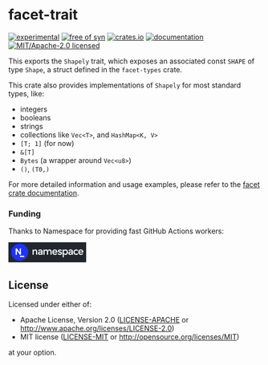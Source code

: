 # facet-trait

[![experimental](https://img.shields.io/badge/status-highly%20experimental-orange)](https://github.com/fasterthanlime/facet)
[![free of syn](https://img.shields.io/badge/free%20of-syn-hotpink)](https://github.com/fasterthanlime/free-of-syn)
[![crates.io](https://img.shields.io/crates/v/facet-trait.svg)](https://crates.io/crates/facet-trait)
[![documentation](https://docs.rs/facet-trait/badge.svg)](https://docs.rs/facet-trait)
[![MIT/Apache-2.0 licensed](https://img.shields.io/crates/l/facet-trait.svg)](./LICENSE)

This exports the `Shapely` trait, which exposes an associated const `SHAPE` of type
`Shape`, a struct defined in the `facet-types` crate.

This crate also provides implementations of `Shapely` for most standard types, like:

  * integers
  * booleans
  * strings
  * collections like `Vec<T>`, and `HashMap<K, V>`
  * `[T; 1]` (for now)
  * `&[T]`
  * `Bytes` (a wrapper around `Vec<u8>`)
  * `()`, `(T0,)`

For more detailed information and usage examples, please refer to the [facet crate documentation](https://docs.rs/facet).

### Funding

Thanks to Namespace for providing fast GitHub Actions workers:

<a href="https://namespace.so"><img src="./static/namespace-d.svg" height="40"></a>

## License

Licensed under either of:

- Apache License, Version 2.0 ([LICENSE-APACHE](LICENSE-APACHE) or http://www.apache.org/licenses/LICENSE-2.0)
- MIT license ([LICENSE-MIT](LICENSE-MIT) or http://opensource.org/licenses/MIT)

at your option.
